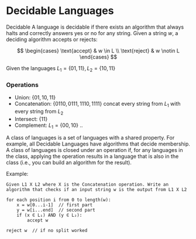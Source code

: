 # Decidable Languages

Decidable
A language is decidable if there exists an algorithm that always halts and correctly answers yes or no for any string. Given a string $w$, a deciding algorithm accepts or rejects:

$$
\begin{cases}
  \text{accept}  & w \in L \\
  \text{reject} & w \notin L
\end{cases}
$$

Given the languages $L_1 = \{01, 11\}, L_2 = \{10, 11\}$

### Operations
- Union: $\{01, 10, 11\}$
- Concatenation: $\{0110, 0111, 1110, 1111 \}$ concat every string from $L_1$ with every string from $L_2$
- Intersect: $\{11\}$
- Complement:  $L_1 = \{00, 10\}$ ..

A class of languages is a set of languages with a shared property. For example, all Decidable Languages have algorithms that decide membership. 
A class of languages is closed under an operation if, for any languages in the class, applying the operation results in a language that is also in the class (i.e., you can build an algorithm for the result).

Example: 
```
Given L1 X L2 where X is the Concatenation operation. Write an algorithm that checks if an input string w is the output from L1 X L2
```
```vim
for each position i from 0 to length(w):
    x = w[0...i-1]  // first part
    y = w[i...end]  // second part
    if (x ∈ L₁) AND (y ∈ L₂):
        accept w
        
reject w  // if no split worked
```